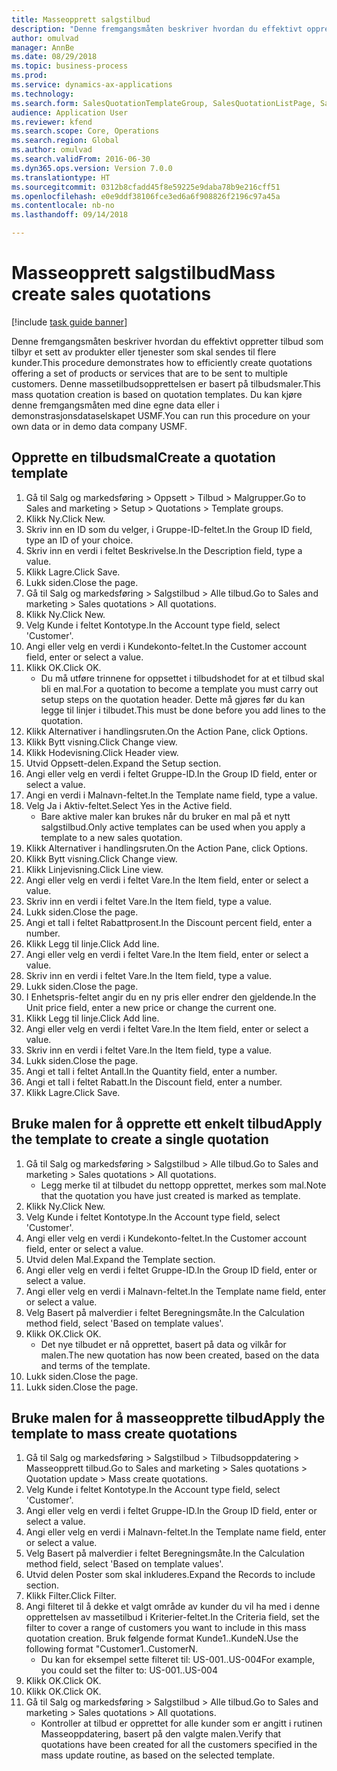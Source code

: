 ```yaml
--- 
title: Masseopprett salgstilbud
description: "Denne fremgangsmåten beskriver hvordan du effektivt oppretter tilbud som tilbyr et sett av produkter eller tjenester som skal sendes til flere kunder."
author: omulvad
manager: AnnBe
ms.date: 08/29/2018
ms.topic: business-process
ms.prod: 
ms.service: dynamics-ax-applications
ms.technology: 
ms.search.form: SalesQuotationTemplateGroup, SalesQuotationListPage, SalesCreateQuotation, SalesQuotationTable, SysQueryForm
audience: Application User
ms.reviewer: kfend
ms.search.scope: Core, Operations
ms.search.region: Global
ms.author: omulvad
ms.search.validFrom: 2016-06-30
ms.dyn365.ops.version: Version 7.0.0
ms.translationtype: HT
ms.sourcegitcommit: 0312b8cfadd45f8e59225e9daba78b9e216cff51
ms.openlocfilehash: e0e9ddf38106fce3ed6a6f908826f2196c97a45a
ms.contentlocale: nb-no
ms.lasthandoff: 09/14/2018

---
```

# <a name="mass-create-sales-quotations"></a><span data-ttu-id="7203f-103">Masseopprett salgstilbud</span><span class="sxs-lookup"><span data-stu-id="7203f-103">Mass create sales quotations</span></span>

[!include [task guide banner](../../includes/task-guide-banner.md)]

<span data-ttu-id="7203f-104">Denne fremgangsmåten beskriver hvordan du effektivt oppretter tilbud som tilbyr et sett av produkter eller tjenester som skal sendes til flere kunder.</span><span class="sxs-lookup"><span data-stu-id="7203f-104">This procedure demonstrates how to efficiently create quotations offering a set of products or services that are to be sent to multiple customers.</span></span> <span data-ttu-id="7203f-105">Denne massetilbudsopprettelsen er basert på tilbudsmaler.</span><span class="sxs-lookup"><span data-stu-id="7203f-105">This mass quotation creation is based on quotation templates.</span></span> <span data-ttu-id="7203f-106">Du kan kjøre denne fremgangsmåten med dine egne data eller i demonstrasjonsdataselskapet USMF.</span><span class="sxs-lookup"><span data-stu-id="7203f-106">You can run this procedure on your own data or in demo data company USMF.</span></span>


## <a name="create-a-quotation-template"></a><span data-ttu-id="7203f-107">Opprette en tilbudsmal</span><span class="sxs-lookup"><span data-stu-id="7203f-107">Create a quotation template</span></span>
1. <span data-ttu-id="7203f-108">Gå til Salg og markedsføring > Oppsett > Tilbud > Malgrupper.</span><span class="sxs-lookup"><span data-stu-id="7203f-108">Go to Sales and marketing > Setup > Quotations > Template groups.</span></span>
2. <span data-ttu-id="7203f-109">Klikk Ny.</span><span class="sxs-lookup"><span data-stu-id="7203f-109">Click New.</span></span>
3. <span data-ttu-id="7203f-110">Skriv inn en ID som du velger, i Gruppe-ID-feltet.</span><span class="sxs-lookup"><span data-stu-id="7203f-110">In the Group ID field, type an ID of your choice.</span></span>
4. <span data-ttu-id="7203f-111">Skriv inn en verdi i feltet Beskrivelse.</span><span class="sxs-lookup"><span data-stu-id="7203f-111">In the Description field, type a value.</span></span>
5. <span data-ttu-id="7203f-112">Klikk Lagre.</span><span class="sxs-lookup"><span data-stu-id="7203f-112">Click Save.</span></span>
6. <span data-ttu-id="7203f-113">Lukk siden.</span><span class="sxs-lookup"><span data-stu-id="7203f-113">Close the page.</span></span>
7. <span data-ttu-id="7203f-114">Gå til Salg og markedsføring > Salgstilbud > Alle tilbud.</span><span class="sxs-lookup"><span data-stu-id="7203f-114">Go to Sales and marketing > Sales quotations > All quotations.</span></span>
8. <span data-ttu-id="7203f-115">Klikk Ny.</span><span class="sxs-lookup"><span data-stu-id="7203f-115">Click New.</span></span>
9. <span data-ttu-id="7203f-116">Velg Kunde i feltet Kontotype.</span><span class="sxs-lookup"><span data-stu-id="7203f-116">In the Account type field, select 'Customer'.</span></span>
10. <span data-ttu-id="7203f-117">Angi eller velg en verdi i Kundekonto-feltet.</span><span class="sxs-lookup"><span data-stu-id="7203f-117">In the Customer account field, enter or select a value.</span></span>
11. <span data-ttu-id="7203f-118">Klikk OK.</span><span class="sxs-lookup"><span data-stu-id="7203f-118">Click OK.</span></span>
    * <span data-ttu-id="7203f-119">Du må utføre trinnene for oppsettet i tilbudshodet for at et tilbud skal bli en mal.</span><span class="sxs-lookup"><span data-stu-id="7203f-119">For a quotation to become a template you must carry out  setup steps on the quotation header.</span></span> <span data-ttu-id="7203f-120">Dette må gjøres før du kan legge til linjer i tilbudet.</span><span class="sxs-lookup"><span data-stu-id="7203f-120">This must be done before you add lines to the quotation.</span></span>   
12. <span data-ttu-id="7203f-121">Klikk Alternativer i handlingsruten.</span><span class="sxs-lookup"><span data-stu-id="7203f-121">On the Action Pane, click Options.</span></span>
13. <span data-ttu-id="7203f-122">Klikk Bytt visning.</span><span class="sxs-lookup"><span data-stu-id="7203f-122">Click Change view.</span></span>
14. <span data-ttu-id="7203f-123">Klikk Hodevisning.</span><span class="sxs-lookup"><span data-stu-id="7203f-123">Click Header view.</span></span>
15. <span data-ttu-id="7203f-124">Utvid Oppsett-delen.</span><span class="sxs-lookup"><span data-stu-id="7203f-124">Expand the Setup section.</span></span>
16. <span data-ttu-id="7203f-125">Angi eller velg en verdi i feltet Gruppe-ID.</span><span class="sxs-lookup"><span data-stu-id="7203f-125">In the Group ID field, enter or select a value.</span></span>
17. <span data-ttu-id="7203f-126">Angi en verdi i Malnavn-feltet.</span><span class="sxs-lookup"><span data-stu-id="7203f-126">In the Template name field, type a value.</span></span>
18. <span data-ttu-id="7203f-127">Velg Ja i Aktiv-feltet.</span><span class="sxs-lookup"><span data-stu-id="7203f-127">Select Yes in the Active field.</span></span>
    * <span data-ttu-id="7203f-128">Bare aktive maler kan brukes når du bruker en mal på et nytt salgstilbud.</span><span class="sxs-lookup"><span data-stu-id="7203f-128">Only active templates can be used when you apply a template to a new sales quotation.</span></span>  
19. <span data-ttu-id="7203f-129">Klikk Alternativer i handlingsruten.</span><span class="sxs-lookup"><span data-stu-id="7203f-129">On the Action Pane, click Options.</span></span>
20. <span data-ttu-id="7203f-130">Klikk Bytt visning.</span><span class="sxs-lookup"><span data-stu-id="7203f-130">Click Change view.</span></span>
21. <span data-ttu-id="7203f-131">Klikk Linjevisning.</span><span class="sxs-lookup"><span data-stu-id="7203f-131">Click Line view.</span></span>
22. <span data-ttu-id="7203f-132">Angi eller velg en verdi i feltet Vare.</span><span class="sxs-lookup"><span data-stu-id="7203f-132">In the Item field, enter or select a value.</span></span>
23. <span data-ttu-id="7203f-133">Skriv inn en verdi i feltet Vare.</span><span class="sxs-lookup"><span data-stu-id="7203f-133">In the Item field, type a value.</span></span>
24. <span data-ttu-id="7203f-134">Lukk siden.</span><span class="sxs-lookup"><span data-stu-id="7203f-134">Close the page.</span></span>
25. <span data-ttu-id="7203f-135">Angi et tall i feltet Rabattprosent.</span><span class="sxs-lookup"><span data-stu-id="7203f-135">In the Discount percent field, enter a number.</span></span>
26. <span data-ttu-id="7203f-136">Klikk Legg til linje.</span><span class="sxs-lookup"><span data-stu-id="7203f-136">Click Add line.</span></span>
27. <span data-ttu-id="7203f-137">Angi eller velg en verdi i feltet Vare.</span><span class="sxs-lookup"><span data-stu-id="7203f-137">In the Item field, enter or select a value.</span></span>
28. <span data-ttu-id="7203f-138">Skriv inn en verdi i feltet Vare.</span><span class="sxs-lookup"><span data-stu-id="7203f-138">In the Item field, type a value.</span></span>
29. <span data-ttu-id="7203f-139">Lukk siden.</span><span class="sxs-lookup"><span data-stu-id="7203f-139">Close the page.</span></span>
30. <span data-ttu-id="7203f-140">I Enhetspris-feltet angir du en ny pris eller endrer den gjeldende.</span><span class="sxs-lookup"><span data-stu-id="7203f-140">In the Unit price field, enter a new price or change the current one.</span></span>
31. <span data-ttu-id="7203f-141">Klikk Legg til linje.</span><span class="sxs-lookup"><span data-stu-id="7203f-141">Click Add line.</span></span>
32. <span data-ttu-id="7203f-142">Angi eller velg en verdi i feltet Vare.</span><span class="sxs-lookup"><span data-stu-id="7203f-142">In the Item field, enter or select a value.</span></span>
33. <span data-ttu-id="7203f-143">Skriv inn en verdi i feltet Vare.</span><span class="sxs-lookup"><span data-stu-id="7203f-143">In the Item field, type a value.</span></span>
34. <span data-ttu-id="7203f-144">Lukk siden.</span><span class="sxs-lookup"><span data-stu-id="7203f-144">Close the page.</span></span>
35. <span data-ttu-id="7203f-145">Angi et tall i feltet Antall.</span><span class="sxs-lookup"><span data-stu-id="7203f-145">In the Quantity field, enter a number.</span></span>
36. <span data-ttu-id="7203f-146">Angi et tall i feltet Rabatt.</span><span class="sxs-lookup"><span data-stu-id="7203f-146">In the Discount field, enter a number.</span></span>
37. <span data-ttu-id="7203f-147">Klikk Lagre.</span><span class="sxs-lookup"><span data-stu-id="7203f-147">Click Save.</span></span>

## <a name="apply-the-template-to-create-a-single-quotation"></a><span data-ttu-id="7203f-148">Bruke malen for å opprette ett enkelt tilbud</span><span class="sxs-lookup"><span data-stu-id="7203f-148">Apply the template to create a single quotation</span></span>
1. <span data-ttu-id="7203f-149">Gå til Salg og markedsføring > Salgstilbud > Alle tilbud.</span><span class="sxs-lookup"><span data-stu-id="7203f-149">Go to Sales and marketing > Sales quotations > All quotations.</span></span>
    * <span data-ttu-id="7203f-150">Legg merke til at tilbudet du nettopp opprettet, merkes som mal.</span><span class="sxs-lookup"><span data-stu-id="7203f-150">Note that the quotation you have just created is marked as template.</span></span>  
2. <span data-ttu-id="7203f-151">Klikk Ny.</span><span class="sxs-lookup"><span data-stu-id="7203f-151">Click New.</span></span>
3. <span data-ttu-id="7203f-152">Velg Kunde i feltet Kontotype.</span><span class="sxs-lookup"><span data-stu-id="7203f-152">In the Account type field, select 'Customer'.</span></span>
4. <span data-ttu-id="7203f-153">Angi eller velg en verdi i Kundekonto-feltet.</span><span class="sxs-lookup"><span data-stu-id="7203f-153">In the Customer account field, enter or select a value.</span></span>
5. <span data-ttu-id="7203f-154">Utvid delen Mal.</span><span class="sxs-lookup"><span data-stu-id="7203f-154">Expand the Template section.</span></span>
6. <span data-ttu-id="7203f-155">Angi eller velg en verdi i feltet Gruppe-ID.</span><span class="sxs-lookup"><span data-stu-id="7203f-155">In the Group ID field, enter or select a value.</span></span>
7. <span data-ttu-id="7203f-156">Angi eller velg en verdi i Malnavn-feltet.</span><span class="sxs-lookup"><span data-stu-id="7203f-156">In the Template name field, enter or select a value.</span></span>
8. <span data-ttu-id="7203f-157">Velg Basert på malverdier i feltet Beregningsmåte.</span><span class="sxs-lookup"><span data-stu-id="7203f-157">In the Calculation method field, select 'Based on template values'.</span></span>
9. <span data-ttu-id="7203f-158">Klikk OK.</span><span class="sxs-lookup"><span data-stu-id="7203f-158">Click OK.</span></span>
    * <span data-ttu-id="7203f-159">Det nye tilbudet er nå opprettet, basert på data og vilkår for malen.</span><span class="sxs-lookup"><span data-stu-id="7203f-159">The new quotation has now been created, based on the data and terms of the template.</span></span>  
10. <span data-ttu-id="7203f-160">Lukk siden.</span><span class="sxs-lookup"><span data-stu-id="7203f-160">Close the page.</span></span>
11. <span data-ttu-id="7203f-161">Lukk siden.</span><span class="sxs-lookup"><span data-stu-id="7203f-161">Close the page.</span></span>

## <a name="apply-the-template-to-mass-create-quotations"></a><span data-ttu-id="7203f-162">Bruke malen for å masseopprette tilbud</span><span class="sxs-lookup"><span data-stu-id="7203f-162">Apply the template to mass create quotations</span></span>
1. <span data-ttu-id="7203f-163">Gå til Salg og markedsføring > Salgstilbud > Tilbudsoppdatering > Masseopprett tilbud.</span><span class="sxs-lookup"><span data-stu-id="7203f-163">Go to Sales and marketing > Sales quotations > Quotation update > Mass create quotations.</span></span>
2. <span data-ttu-id="7203f-164">Velg Kunde i feltet Kontotype.</span><span class="sxs-lookup"><span data-stu-id="7203f-164">In the Account type field, select 'Customer'.</span></span>
3. <span data-ttu-id="7203f-165">Angi eller velg en verdi i feltet Gruppe-ID.</span><span class="sxs-lookup"><span data-stu-id="7203f-165">In the Group ID field, enter or select a value.</span></span>
4. <span data-ttu-id="7203f-166">Angi eller velg en verdi i Malnavn-feltet.</span><span class="sxs-lookup"><span data-stu-id="7203f-166">In the Template name field, enter or select a value.</span></span>
5. <span data-ttu-id="7203f-167">Velg Basert på malverdier i feltet Beregningsmåte.</span><span class="sxs-lookup"><span data-stu-id="7203f-167">In the Calculation method field, select 'Based on template values'.</span></span>
6. <span data-ttu-id="7203f-168">Utvid delen Poster som skal inkluderes.</span><span class="sxs-lookup"><span data-stu-id="7203f-168">Expand the Records to include section.</span></span>
7. <span data-ttu-id="7203f-169">Klikk Filter.</span><span class="sxs-lookup"><span data-stu-id="7203f-169">Click Filter.</span></span>
8. <span data-ttu-id="7203f-170">Angi filteret til å dekke et valgt område av kunder du vil ha med i denne opprettelsen av massetilbud i Kriterier-feltet.</span><span class="sxs-lookup"><span data-stu-id="7203f-170">In the Criteria field, set the filter to cover a range of customers you want to include in this mass quotation creation.</span></span> <span data-ttu-id="7203f-171">Bruk følgende format Kunde1..KundeN.</span><span class="sxs-lookup"><span data-stu-id="7203f-171">Use the following format "Customer1..CustomerN.</span></span>
    * <span data-ttu-id="7203f-172">Du kan for eksempel sette filteret til: US-001..US-004</span><span class="sxs-lookup"><span data-stu-id="7203f-172">For example, you could set the filter to: US-001..US-004</span></span>  
9. <span data-ttu-id="7203f-173">Klikk OK.</span><span class="sxs-lookup"><span data-stu-id="7203f-173">Click OK.</span></span>
10. <span data-ttu-id="7203f-174">Klikk OK.</span><span class="sxs-lookup"><span data-stu-id="7203f-174">Click OK.</span></span>
11. <span data-ttu-id="7203f-175">Gå til Salg og markedsføring > Salgstilbud > Alle tilbud.</span><span class="sxs-lookup"><span data-stu-id="7203f-175">Go to Sales and marketing > Sales quotations > All quotations.</span></span>
    * <span data-ttu-id="7203f-176">Kontroller at tilbud er opprettet for alle kunder som er angitt i rutinen Masseoppdatering, basert på den valgte malen.</span><span class="sxs-lookup"><span data-stu-id="7203f-176">Verify that quotations have been created for all the customers specified in the mass update routine, as based on the selected template.</span></span>  


